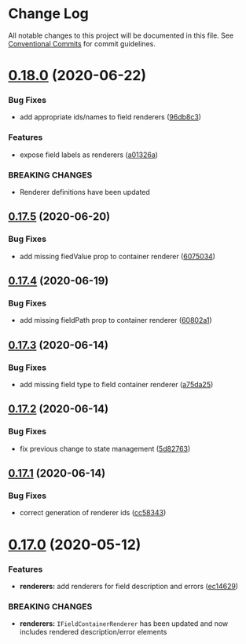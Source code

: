 # Change Log

All notable changes to this project will be documented in this file.
See [Conventional Commits](https://conventionalcommits.org) for commit guidelines.

# [0.18.0](https://github.com/DeReCRUD/de-re-crud/compare/v0.17.5...v0.18.0) (2020-06-22)


### Bug Fixes

* add appropriate ids/names to field renderers ([96db8c3](https://github.com/DeReCRUD/de-re-crud/commit/96db8c3))


### Features

* expose field labels as renderers ([a01326a](https://github.com/DeReCRUD/de-re-crud/commit/a01326a))


### BREAKING CHANGES

* Renderer definitions have been updated





## [0.17.5](https://github.com/DeReCRUD/de-re-crud/compare/v0.17.4...v0.17.5) (2020-06-20)


### Bug Fixes

* add missing fiedValue prop to container renderer ([6075034](https://github.com/DeReCRUD/de-re-crud/commit/6075034))





## [0.17.4](https://github.com/DeReCRUD/de-re-crud/compare/v0.17.3...v0.17.4) (2020-06-19)


### Bug Fixes

* add missing fieldPath prop to container renderer ([60802a1](https://github.com/DeReCRUD/de-re-crud/commit/60802a1))





## [0.17.3](https://github.com/DeReCRUD/de-re-crud/compare/v0.17.2...v0.17.3) (2020-06-14)


### Bug Fixes

* add missing field type to field container renderer ([a75da25](https://github.com/DeReCRUD/de-re-crud/commit/a75da25))





## [0.17.2](https://github.com/DeReCRUD/de-re-crud/compare/v0.17.1...v0.17.2) (2020-06-14)


### Bug Fixes

* fix previous change to state management ([5d82763](https://github.com/DeReCRUD/de-re-crud/commit/5d82763))






## [0.17.1](https://github.com/DeReCRUD/de-re-crud/compare/v0.17.0...v0.17.1) (2020-06-14)


### Bug Fixes

* correct generation of renderer ids ([cc58343](https://github.com/DeReCRUD/de-re-crud/commit/cc58343))






# [0.17.0](https://github.com/DeReCRUD/de-re-crud/compare/v0.16.8...v0.17.0) (2020-05-12)


### Features

* **renderers:** add renderers for field description and errors ([ec14629](https://github.com/DeReCRUD/de-re-crud/commit/ec14629))


### BREAKING CHANGES

* **renderers:** `IFieldContainerRenderer` has been updated and now includes rendered description/error elements
